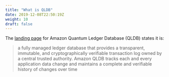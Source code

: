 ```yaml
---
title: "What is QLDB"
date: 2019-12-08T22:50:19Z
weight: 10
draft: false
---
```


The [landing page](https://aws.amazon.com/qldb/) for Amazon Quantum Ledger Database (QLDB) states it is:

> a fully managed ledger database that provides a transparent, immutable, and cryptographically
> verifiable transaction log owned by a central trusted authority. Amazon QLDB tracks each and
> every application data change and maintains a complete and verifiable history of changes
> over time




